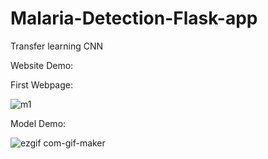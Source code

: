 # Malaria-Detection-Flask-app
Transfer learning CNN

Website Demo:

First Webpage: 

![m1](https://user-images.githubusercontent.com/22385974/103335326-a0e95f80-4a9a-11eb-841a-3c0ffc5de3cd.gif)

Model Demo:

![ezgif com-gif-maker](https://user-images.githubusercontent.com/22385974/103336348-e8bdb600-4a9d-11eb-9c8b-ff60382186aa.gif)


